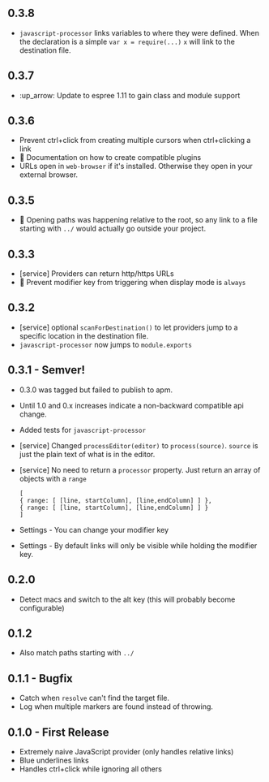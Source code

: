 ## 0.3.8
* `javascript-processor` links variables to where they were defined. When the declaration is a simple `var x = require(...)` `x` will link to the destination file.

## 0.3.7
* :up_arrow: Update to espree 1.11 to gain class and module support

## 0.3.6
* Prevent ctrl+click from creating multiple cursors when ctrl+clicking a link
* :memo: Documentation on how to create compatible plugins
* URLs open in `web-browser` if it's installed. Otherwise they open in your external browser.

## 0.3.5
* :bug: Opening paths was happening relative to the root, so any link to a file starting with `../` would actually go outside your project.

## 0.3.3
* [service] Providers can return http/https URLs
* :bug: Prevent modifier key from triggering when display mode is `always`

## 0.3.2
* [service] optional `scanForDestination()` to let providers jump to a specific location in the destination file.
* `javascript-processor` now jumps to `module.exports`

## 0.3.1 - Semver!
* 0.3.0 was tagged but failed to publish to apm.
* Until 1.0 and 0.x increases indicate a non-backward compatible api change.
* Added tests for `javascript-processor`
* [service] Changed `processEditor(editor)` to `process(source)`. `source` is just the plain text of what is in the editor.
* [service] No need to return a `processor` property. Just return an array of objects
with a `range`

      [
      { range: [ [line, startColumn], [line,endColumn] ] },
      { range: [ [line, startColumn], [line,endColumn] ] }
      ]

* Settings - You can change your modifier key
* Settings - By default links will only be visible while holding the modifier key.

## 0.2.0
* Detect macs and switch to the alt key (this will probably become configurable)

## 0.1.2
* Also match paths starting with `../`

## 0.1.1 - Bugfix
* Catch when `resolve` can't find the target file.
* Log when multiple markers are found instead of throwing.

## 0.1.0 - First Release
* Extremely naive JavaScript provider (only handles relative links)
* Blue underlines links
* Handles ctrl+click while ignoring all others
